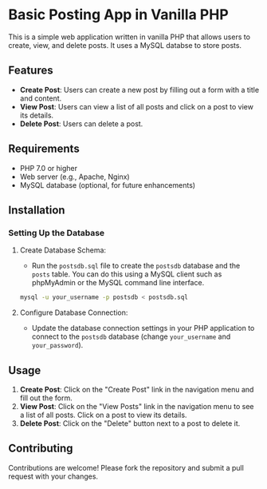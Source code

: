 # Basic Posting App in Vanilla PHP

This is a simple web application written in vanilla PHP that allows users to create, view, and delete posts. It uses a MySQL databse to store posts.

## Features

- **Create Post**: Users can create a new post by filling out a form with a title and content.
- **View Post**: Users can view a list of all posts and click on a post to view its details.
- **Delete Post**: Users can delete a post.


## Requirements

- PHP 7.0 or higher
- Web server (e.g., Apache, Nginx)
- MySQL database (optional, for future enhancements)

## Installation

### Setting Up the Database

1. Create Database Schema:
   - Run the `postsdb.sql` file to create the `postsdb` database and the `posts` table. You can do this using a MySQL client such as phpMyAdmin or the MySQL command line interface.

   ```bash
   mysql -u your_username -p postsdb < postsdb.sql
   ```

2. Configure Database Connection:
   - Update the database connection settings in your PHP application to connect to the `postsdb` database (change `your_username` and `your_password`).


## Usage

1. **Create Post**: Click on the "Create Post" link in the navigation menu and fill out the form.
2. **View Post**: Click on the "View Posts" link in the navigation menu to see a list of all posts. Click on a post to view its details.
3. **Delete Post**: Click on the "Delete" button next to a post to delete it.

## Contributing

Contributions are welcome! Please fork the repository and submit a pull request with your changes.
